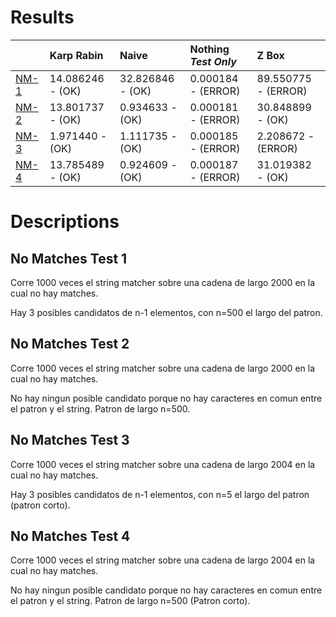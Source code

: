 # Results 

 | |Karp Rabin|Naive|Nothing _Test Only_|Z Box|
|:---|:---|:---|:---|:---|
|[NM-1](#No-Matches-Test-1)|14.086246 - (OK)|32.826846 - (OK)|0.000184 - (ERROR)|89.550775 - (ERROR)|
|[NM-2](#No-Matches-Test-2)|13.801737 - (OK)|0.934633 - (OK)|0.000181 - (ERROR)|30.848899 - (OK)|
|[NM-3](#No-Matches-Test-3)|1.971440 - (OK)|1.111735 - (OK)|0.000185 - (ERROR)|2.208672 - (ERROR)|
|[NM-4](#No-Matches-Test-4)|13.785489 - (OK)|0.924609 - (OK)|0.000187 - (ERROR)|31.019382 - (OK)|
# Descriptions 

## No Matches Test 1 

 
Corre 1000 veces el string matcher sobre una cadena de largo 2000 en la cual no hay matches.

Hay 3 posibles candidatos de n-1 elementos, con n=500 el largo del patron.
                
## No Matches Test 2 

 
Corre 1000 veces el string matcher sobre una cadena de largo 2000 en la cual no hay matches.

No hay ningun posible candidato porque no hay caracteres en comun entre el patron y el string. Patron de largo n=500.
                
## No Matches Test 3 

 
Corre 1000 veces el string matcher sobre una cadena de largo 2004 en la cual no hay matches.

Hay 3 posibles candidatos de n-1 elementos, con n=5 el largo del patron (patron corto).
                
## No Matches Test 4 

 
Corre 1000 veces el string matcher sobre una cadena de largo 2004 en la cual no hay matches.

No hay ningun posible candidato porque no hay caracteres en comun entre el patron y el string. Patron de largo n=500 (Patron corto).
                
